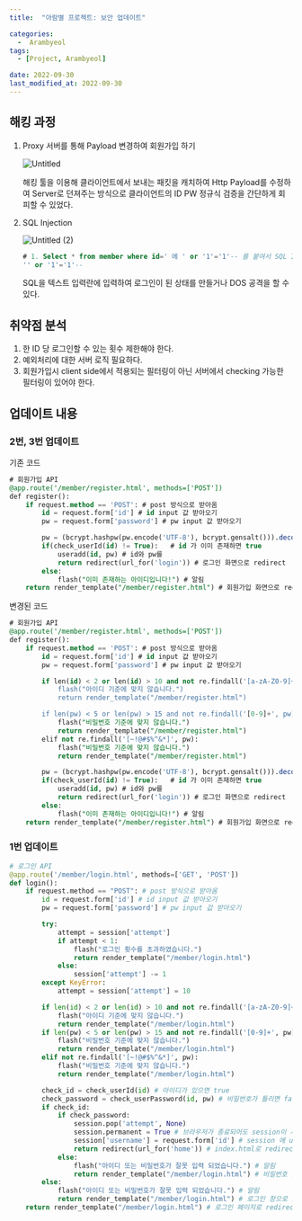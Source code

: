 ```yaml
---
title:  "아람별 프로젝트: 보안 업데이트" 

categories:
  -  Arambyeol
tags:
  - [Project, Arambyeol]

date: 2022-09-30
last_modified_at: 2022-09-30
---
```



## 해킹 과정

1. Proxy 서버를 통해 Payload 변경하여 회원가입 하기
    
    ![Untitled](https://user-images.githubusercontent.com/86303312/193185642-609aa25f-13b0-4d7c-a9cf-384a38e3b48c.png)
    
    해킹 툴을 이용해 클라이언트에서 보내는 패킷을 캐치하여 Http Payload를 수정하여 Server로 던져주는 방식으로 클라이언트의 ID PW 정규식 검증을 간단하게 회피할 수 있었다. 
    
2. SQL Injection
    
    ![Untitled (2)](https://user-images.githubusercontent.com/86303312/193186365-1a7fe9a6-4602-47e2-92ba-a54ed8388c46.png)
    
    ```sql
    # 1. Select * from member where id=' 에 ' or '1'='1'-- 를 붙여서 SQL Injection을 시도한다. 
    '' or '1'='1'--
    ```
    
    SQL을 텍스트 입력란에 입력하여 로그인이 된 상태를 만들거나 DOS 공격을 할 수 있다. 
    

## 취약점 분석

1. 한 ID 당 로그인할 수 있는 횟수 제한해야 한다. 
2. 예외처리에 대한 서버 로직 필요하다. 
3. 회원가입시 client side에서 적용되는 필터링이 아닌 서버에서 checking 가능한 필터링이 있어야 한다. 

## 업데이트 내용

### 2번, 3번 업데이트

기존 코드

```sql
# 회원가입 API
@app.route('/member/register.html', methods=['POST'])
def register():
    if request.method == 'POST': # post 방식으로 받아옴
        id = request.form['id'] # id input 값 받아오기
        pw = request.form['password'] # pw input 값 받아오기

        pw = (bcrypt.hashpw(pw.encode('UTF-8'), bcrypt.gensalt())).decode('utf-8')  # 해싱 처리
        if(check_userId(id) != True):   # id 가 이미 존재하면 true
            useradd(id, pw) # id와 pw를 
            return redirect(url_for('login')) # 로그인 화면으로 redirect
        else:
            flash("이미 존재하는 아이디입니다!") # 알림
    return render_template("/member/register.html") # 회원가입 화면으로 redirect
```

변경된 코드

```sql
# 회원가입 API
@app.route('/member/register.html', methods=['POST'])
def register():
    if request.method == 'POST': # post 방식으로 받아옴
        id = request.form['id'] # id input 값 받아오기
        pw = request.form['password'] # pw input 값 받아오기

        if len(id) < 2 or len(id) > 10 and not re.findall('[a-zA-Z0-9]+', id) or re.findall('[-\'=]', id):
            flash("아이디 기준에 맞지 않습니다.")
            return render_template("/member/register.html")

        if len(pw) < 5 or len(pw) > 15 and not re.findall('[0-9]+', pw) and re.findall('[a-zA-Z]', pw) or re.findall('[-\'=]', pw):
            flash("비밀번호 기준에 맞지 않습니다.")
            return render_template("/member/register.html")
        elif not re.findall('[~!@#$%^&*]', pw):
            flash("비밀번호 기준에 맞지 않습니다.")
            return render_template("/member/register.html")

        pw = (bcrypt.hashpw(pw.encode('UTF-8'), bcrypt.gensalt())).decode('utf-8')  # 해싱 처리
        if(check_userId(id) != True):   # id 가 이미 존재하면 true
            useradd(id, pw) # id와 pw를 
            return redirect(url_for('login')) # 로그인 화면으로 redirect
        else:
            flash("이미 존재하는 아이디입니다!") # 알림
    return render_template("/member/register.html") # 회원가입 화면으로 redirect
```

### 1번 업데이트

```python
# 로그인 API
@app.route('/member/login.html', methods=['GET', 'POST'])
def login():
    if request.method == "POST": # post 방식으로 받아옴
        id = request.form['id'] # id input 값 받아오기
        pw = request.form['password'] # pw input 값 받아오기

        try:
            attempt = session['attempt']
            if attempt < 1:
                flash("로그인 횟수를 초과하였습니다.")
                return render_template("/member/login.html")
            else:
                session['attempt'] -= 1
        except KeyError:
            attempt = session['attempt'] = 10

        if len(id) < 2 or len(id) > 10 and not re.findall('[a-zA-Z0-9]+', id) or re.findall('[-\'=]', id):
            flash("아이디 기준에 맞지 않습니다.")
            return render_template("/member/login.html")
        if len(pw) < 5 or len(pw) > 15 and not re.findall('[0-9]+', pw) and re.findall('[a-zA-Z]', pw) or re.findall('[-\'=]', pw):
            flash("비밀번호 기준에 맞지 않습니다.")
            return render_template("/member/login.html")
        elif not re.findall('[~!@#$%^&*]', pw):
            flash("비밀번호 기준에 맞지 않습니다.")
            return render_template("/member/login.html")

        check_id = check_userId(id) # 아이디가 있으면 true
        check_password = check_userPassword(id, pw) # 비밀번호가 틀리면 false
        if check_id:
            if check_password:
                session.pop('attempt', None)
                session.permanent = True # 브라우저가 종료되어도 session이 사라지지 않도록 설정. 시간을 설정하지 않으면, default 값은 31일.
                session['username'] = request.form['id'] # session 에 userid 넣기
                return redirect(url_for('home')) # index.html로 redirect 한다. 
            else:
                flash("아이디 또는 비밀번호가 잘못 입력 되었습니다.") # 알림
                return render_template("/member/login.html") # 비밀번호 틀리면 다시 로그인 창으로 redirect
        else:
            flash("아이디 또는 비밀번호가 잘못 입력 되었습니다.") # 알림
            return render_template("/member/login.html") # 로그인 창으로 redirect
    return render_template("/member/login.html") # 로그인 페이지로 redirect
```